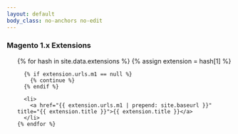 ```yaml
---
layout: default
body_class: no-anchors no-edit
---
```


<div class="clearfix products-group group-extensions">
  <h3>Magento 1.x Extensions</h3>
  <ul class="list-products">
    {% for hash in site.data.extensions %}
      {% assign extension = hash[1] %}

      {% if extension.urls.m1 == null %}
        {% continue %}
      {% endif %}

      <li>
        <a href="{{ extension.urls.m1 | prepend: site.baseurl }}" title="{{ extension.title }}">{{ extension.title }}</a>
      </li>
    {% endfor %}
  </ul>
</div>
